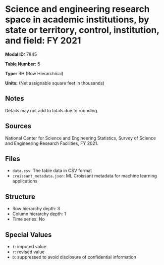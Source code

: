 # Science and engineering research space in academic institutions, by state or territory, control, institution, and field: FY 2021

**Modal ID:** 7845

**Table Number:** 5

**Type:** RH (Row Hierarchical)

**Units:** (Net assignable square feet in thousands)

## Notes

Details may not add to totals due to rounding.

## Sources

National Center for Science and Engineering Statistics, Survey of Science and Engineering Research Facilities, FY 2021.

## Files

- `data.csv`: The table data in CSV format
- `croissant_metadata.json`: ML Croissant metadata for machine learning applications

## Structure

- Row hierarchy depth: 3
- Column hierarchy depth: 1
- Time series: No

## Special Values

- `i`: imputed value
- `r`: revised value
- `D`: suppressed to avoid disclosure of confidential information
